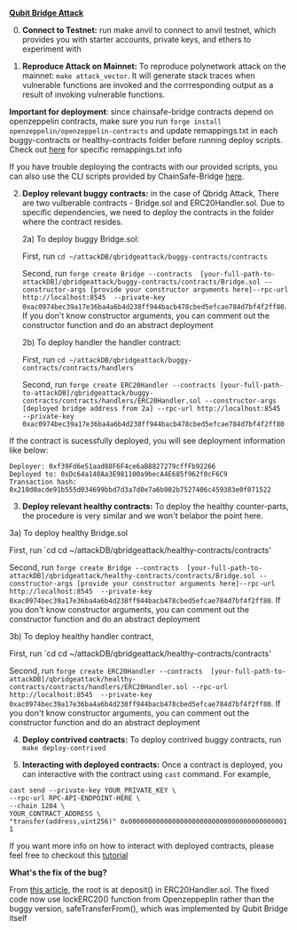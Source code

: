**[Qubit Bridge Attack](https://certik.medium.com/qubit-bridge-collapse-exploited-to-the-tune-of-80-million-a7ab9068e1a0)**

0. **Connect to Testnet:** run make anvil to connect to anvil testnet, which provides you with starter accounts, private keys,  and ethers to experiment with

1. **Reproduce Attack on Mainnet:** To reproduce polynetwork attack on the mainnet: `make attack_vector`. It will generate stack traces when vulnerable functions are invoked and the corrresponding output as a result of invoking vulnerable functions.

**Important for deployment**: since chainsafe-bridge contracts depend on openzeppelin contracts, make sure you run `forge install openzeppelin/openzeppelin-contracts` and update remappings.txt in each buggy-contracts or healthy-contracts folder before running deploy scripts. Check out [here](https://github.com/sambacha/foundry-docs/blob/master/FORGE.md) for specific remappings.txt info 

If you have trouble deploying the contracts with our provided scripts, you can also use the CLI scripts provided by ChainSafe-Bridge [here](https://github.com/ChainSafe/chainbridge-deploy/blob/main/cb-sol-cli/README.md). 

2. **Deploy relevant buggy contracts:** in the case of Qbridg Attack, There are two vulberable contracts - Bridge.sol and ERC20Handler.sol. Due to specific dependencies, we need to deploy the contracts in the folder where the contract resides.

    2a)  To deploy buggy Bridge.sol: 
    
    First, run `cd ~/attackDB/qbridgeattack/buggy-contracts/contracts` 
    
    Second, run `forge create Bridge --contracts  [your-full-path-to-attackDB]/qbridgeattack/buggy-contracts/contracts/Bridge.sol --constructor-args [provide your constructor arguments here]--rpc-url http://localhost:8545  --private-key 0xac0974bec39a17e36ba4a6b4d238ff944bacb478cbed5efcae784d7bf4f2ff80`. If you don't know constructor arguments, you can comment out the constructor function and do an abstract deployment 
    
   2b) To deploy handler the handler contract: 
   
   First, run `cd ~/attackDB/qbridgeattack/buggy-contracts/contracts/handlers`
   
   Second, run `forge create ERC20Handler --contracts [your-full-path-to-attackDB]/qbridgeattack/buggy-contracts/contracts/handlers/ERC20Handler.sol --constructor-args [deployed bridge address from 2a] --rpc-url http://localhost:8545  --private-key 0xac0974bec39a17e36ba4a6b4d238ff944bacb478cbed5efcae784d7bf4f2ff80`


If the contract is sucessfully deployed, you will see deployment information like below: 
  
  ```
  Deployer: 0xf39Fd6e51aad88F6F4ce6aB8827279cffFb92266
  Deployed to: 0xDc64a140Aa3E981100a9becA4E685f962f0cF6C9
  Transaction hash: 0x210d0acde91b555d034699bbd7d3a7d0e7a6b002b7527406c459383e0f071522
  ```

3. **Deploy relevant healthy contracts:** To deploy the healthy counter-parts, the procedure is very similar and we won't belabor the point here. 

  3a) To deploy healthy Bridge.sol
  
  First, run `cd cd ~/attackDB/qbridgeattack/healthy-contracts/contracts'
  
  Second, run `forge create Bridge --contracts  [your-full-path-to-attackDB]/qbridgeattack/healthy-contracts/contracts/Bridge.sol --constructor-args [provide your constructor arguments here]--rpc-url http://localhost:8545  --private-key 0xac0974bec39a17e36ba4a6b4d238ff944bacb478cbed5efcae784d7bf4f2ff80`. If you don't know constructor arguments, you can comment out the constructor function and do an abstract deployment 
    
  
  3b) To deploy healthy handler contract, 
  
  First, run `cd cd ~/attackDB/qbridgeattack/healthy-contracts/contracts'
  
   Second, run `forge create ERC20Handler --contracts  [your-full-path-to-attackDB]/qbridgeattack/healthy-contracts/contracts/handlers/ERC20Handler.sol --rpc-url http://localhost:8545  --private-key 0xac0974bec39a17e36ba4a6b4d238ff944bacb478cbed5efcae784d7bf4f2ff80`. If you don't know constructor arguments, you can comment out the constructor function and do an abstract deployment 
    

4.  **Deploy contrived contracts:**  To deploy contrived buggy contracts, run  `make deploy-contrived`


6. **Interacting with deployed contracts:** Once a contract is deployed, you can interactive with the contract using `cast` command. For example, 

```
cast send --private-key YOUR_PRIVATE_KEY \
--rpc-url RPC-API-ENDPOINT-HERE \
--chain 1284 \
YOUR_CONTRACT_ADDRESS \
"transfer(address,uint256)" 0x0000000000000000000000000000000000000001 1
```
If you want more info on how to interact with deployed contracts, please feel free to checkout this [tutorial](https://docs.moonbeam.network/builders/build/eth-api/dev-env/foundry/) 

**What's the fix of the bug?**

From [this article](https://certik.medium.com/qubit-bridge-collapse-exploited-to-the-tune-of-80-million-a7ab9068e1a0), the root is at deposit() in  ERC20Handler.sol. The fixed code now use lockERC20() function from Openzeppeplin rather than the buggy version, safeTransferFrom(), which was implemented by Qubit Bridge itself 
